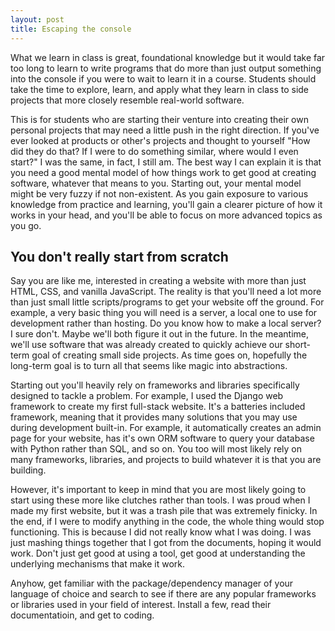 ```yaml
---
layout: post
title: Escaping the console
---
```


What we learn in class is great, foundational knowledge but it would
take far too long to learn to write programs that do more than just
output something into the console if you were to wait to learn it in a
course. Students should take the time to explore, learn, and apply what
they learn in class to side projects that more closely resemble
real-world software.

This is for students who are starting their venture into creating their
own personal projects that may need a little push in the right
direction. If you've ever looked at products or other's projects and
thought to yourself "How did they do that? If I were to do something
similar, where would I even start?" I was the same, in fact, I still am.
The best way I can explain it is that you need a good mental model of
how things work to get good at creating software, whatever that means to
you. Starting out, your mental model might be very fuzzy if not
non-existent. As you gain exposure to various knowledge from practice
and learning, you'll gain a clearer picture of how it works in your
head, and you'll be able to focus on more advanced topics as you go.

## You don't really start from scratch

Say you are like me, interested in creating a website with more than
just HTML, CSS, and vanilla JavaScript. The reality is that you'll need
a lot more than just small little scripts/programs to get your website
off the ground. For example, a very basic thing you will need is a
server, a local one to use for development rather than hosting. Do you
know how to make a local server? I sure don't. Maybe we'll both figure
it out in the future. In the meantime, we'll use software that was
already created to quickly achieve our short-term goal of creating small
side projects. As time goes on, hopefully the long-term goal is to turn
all that seems like magic into abstractions.

Starting out you'll heavily rely on frameworks and libraries
specifically designed to tackle a problem. For example, I used the
Django web framework to create my first full-stack website. It's a
batteries included framework, meaning that it provides many solutions
that you may use during development built-in. For example, it
automatically creates an admin page for your website, has it's own ORM
software to query your database with Python rather than SQL, and so on.
You too will most likely rely on many frameworks, libraries, and
projects to build whatever it is that you are building.

However, it's important to keep in mind that you are most likely going
to start using these more like clutches rather than tools. I was proud
when I made my first website, but it was a trash pile that was extremely
finicky. In the end, if I were to modify anything in the code, the whole
thing would stop functioning. This is because I did not really know what
I was doing. I was just mashing things together that I got from the
documents, hoping it would work. Don't just get good at using a tool,
get good at understanding the underlying mechanisms that make it work.

Anyhow, get familiar with the package/dependency manager of your
language of choice and search to see if there are any popular frameworks or
libraries used in your field of interest. Install a few, read their
documentatioin, and get to coding.
